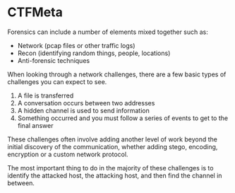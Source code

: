 # CTFMeta
Forensics can include a number of elements mixed together such as:

* Network (pcap files or other traffic logs)
* Recon (identifying random things, people, locations)
* Anti-forensic techniques



When looking through a network challenges, there are a few basic types of challenges you can expect to see.

1. A file is transferred
2. A conversation occurs between two addresses
3. A hidden channel is used to send information
4. Something occurred and you must follow a series of events to get to the final answer

These challenges often involve adding another level of work beyond the initial discovery of the communication, whether adding stego, encoding, encryption or a custom network protocol.

The most important thing to do in the majority of these challenges is to identify the attacked host, the attacking host, and then find the channel in between.